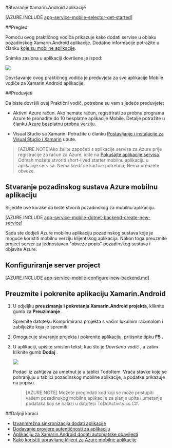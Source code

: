 <properties
    pageTitle="Početak rada s Azure mobilne aplikacije za Xamarin.Android aplikacije"
    description="Slijedite ovaj Praktični vodič da biste počeli koristiti Azure mobilne aplikacije za razvoj Xamarin Android"
    services="app-service\mobile"
    documentationCenter="xamarin"
    authors="adrianhall"
    manager="erikre"
    editor="" />

<tags
    ms.service="app-service-mobile"
    ms.workload="mobile"
    ms.tgt_pltfrm="mobile-xamarin-android"
    ms.devlang="dotnet"
    ms.topic="hero-article"
    ms.date="10/01/2016"
    ms.author="adrianha" />

#<a name="create-a-xamarinandroid-app"></a>Stvaranje Xamarin.Android aplikacije

[AZURE.INCLUDE [app-service-mobile-selector-get-started](../../includes/app-service-mobile-selector-get-started.md)]

##<a name="overview"></a>Pregled

Pomoću ovog praktičnog vodiča prikazuje kako dodati servise u oblaku pozadinskog Xamarin.Android aplikacije. Dodatne informacije potražite u članku [koje su mobilne aplikacije](app-service-mobile-value-prop.md).

Snimka zaslona u aplikaciji dovršene je ispod:

![][0]

Dovršavanje ovog praktičnog vodiča je preduvjeta za sve aplikacije Mobile vodiče za Xamarin.Android aplikacije.

##<a name="prerequisites"></a>Preduvjeti

Da biste dovršili ovaj Praktični vodič, potrebne su vam sljedeće preduvjete:

* Aktivni Azure račun. Ako nemate račun, registrirati za probnu programa Azure te pronađite do 10 besplatne aplikacije Mobile. Detalje potražite u članku [Azure besplatnu probnu verziju](https://azure.microsoft.com/pricing/free-trial/).

* Visual Studio sa Xamarin. Potražite u članku [Postavljanje i instalacije za Visual Studio i Xamarin](https://msdn.microsoft.com/library/mt613162.aspx) upute.

>[AZURE.NOTE]Ako želite započeti s aplikacije servisa za Azure prije registracije za račun za Azure, idite na [Pokušajte aplikacije servisa](https://tryappservice.azure.com/?appServiceName=mobile).  Odmah možete stvoriti short-lived starter mobilnu aplikaciju u aplikacije servisa. Nema kreditne kartice potrebna; Nema preuzete obveze.

## <a name="create-an-azure-mobile-app-backend"></a>Stvaranje pozadinskog sustava Azure mobilnu aplikaciju

Slijedite ove korake da biste stvorili pozadinskog za mobilnu aplikaciju.

[AZURE.INCLUDE [app-service-mobile-dotnet-backend-create-new-service](../../includes/app-service-mobile-dotnet-backend-create-new-service.md)]

Sada ste dodjeli Azure mobilnu aplikaciju pozadinskog sustava koje je moguće koristiti mobilnu verziju klijentskog aplikacija. Nakon toga preuzmite project server za jednostavan "obveze popis" pozadinskog sustava i objavite Azure.

## <a name="configure-the-server-project"></a>Konfiguriranje server project

[AZURE.INCLUDE [app-service-mobile-configure-new-backend.md](../../includes/app-service-mobile-configure-new-backend.md)]

## <a name="download-and-run-the-xamarinandroid-app"></a>Preuzmite i pokrenite aplikaciju Xamarin.Android

1. U odjeljku **preuzimanja i pokretanja Xamarin.Android projekta**, kliknite gumb za **Preuzimanje** .

    Spremite datoteku Komprimirana projekta s vašim lokalnim računalom i zabilježite koja je spremiti.

2. Omogućuje stvaranje projekta i pokrenite aplikaciju, pritisnite tipku **F5** .

3. U aplikaciji, upišite smislen tekst, kao što je _Dovršeno vodič_ , a zatim kliknite gumb **Dodaj** .

    ![][10]

    Podaci iz zahtjeva za umetnut je u tablici TodoItem. Vraća stavke koje se pohranjuju u tablici pozadinskog mobilne aplikacije, a podatke prikazuje na popisu.

    > [AZURE.NOTE] Možete pregledati kod koji se može pristupiti vašem pozadinskog mobilne aplikacije za slanje upita i umetanje podataka koji se nalazi u datoteci ToDoActivity.cs C#.

##<a name="next-steps"></a>Daljnji koraci

* [Izvanmrežna sinkronizacija dodati aplikacije](app-service-mobile-xamarin-android-get-started-offline-data.md)
* [Dodavanje provjere autentičnosti za aplikaciju](app-service-mobile-xamarin-android-get-started-users.md)
* [Aplikaciju za Xamarin.Android dodati automatske obavijesti](app-service-mobile-xamarin-android-get-started-push.md)
* [Kako koristiti upravljane klijent za Azure mobilne aplikacije](app-service-mobile-dotnet-how-to-use-client-library.md)


<!-- Images. -->
[0]: ./media/app-service-mobile-xamarin-android-get-started/mobile-quickstart-completed-android.png
[6]: ./media/app-service-mobile-xamarin-android-get-started/mobile-portal-quickstart-xamarin.png
[8]: ./media/app-service-mobile-xamarin-android-get-started/mobile-xamarin-project-android-vs.png
[9]: ./media/app-service-mobile-xamarin-android-get-started/mobile-xamarin-project-android-xs.png
[10]: ./media/app-service-mobile-xamarin-android-get-started/mobile-quickstart-startup-android.png

<!-- URLs. -->
[Azure Portal]: https://azure.portal.com/
[Visual Studio]: https://go.microsoft.com/fwLink/p/?LinkID=534203
